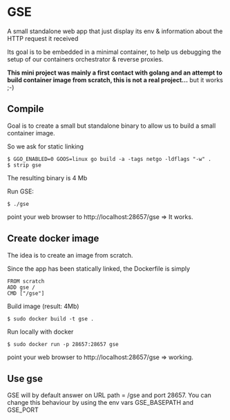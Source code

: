 # GSE

A small standalone web app that just display its env &amp; information about the HTTP request it received

Its goal is to be embedded in a minimal container, to help us debugging the setup of our containers orchestrator & reverse proxies.

**This mini project was mainly a first contact with golang and an attempt to build container image from scratch, this is not a real project...** but it works ;-)

## Compile
Goal is to create a small but standalone binary to allow us to build a small container image. 

So we ask for static linking 

```
$ GGO_ENABLED=0 GOOS=linux go build -a -tags netgo -ldflags "-w" .
$ strip gse
```

The resulting binary is 4 Mb 

Run GSE:
```
$ ./gse
```
point your web browser to http://localhost:28657/gse => It works.

## Create docker image
The idea is to create an image from scratch.

Since the app has been statically linked, the Dockerfile is simply
```
FROM scratch
ADD gse /
CMD ["/gse"]
```

Build image (result: 4Mb)
```
$ sudo docker build -t gse .
```


Run locally with docker
```
$ sudo docker run -p 28657:28657 gse
```

point your web browser to http://localhost:28657/gse => working.

## Use gse
GSE will by default answer on URL path = /gse and port 28657.
You can change this behaviour by using the env vars GSE_BASEPATH and GSE_PORT


